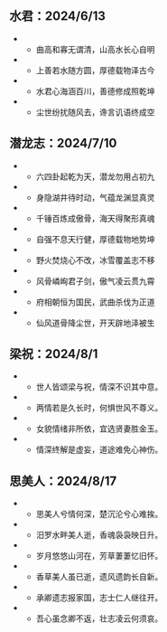 ## 水君：2024/6/13
 - - 曲高和寡无谓清，山高水长心自明 
 - - 上善若水随方圆，厚德载物泽古今 
 - - 水君心海涵百川，善德修成照乾坤 
 - - 尘世纷扰随风去，谗言讥语终成空 

## 潜龙志：2024/7/10
 - - 六四卦起乾为天，潜龙勿用占初九 
 - - 身隐湖井待时动，气蕴龙渊显真灵
 - - 千锤百炼成傲骨，海天得聚形真魂
 - - 自强不息天行健，厚德载物地势坤
 - - 野火焚烧心不改，冰雪覆盖志不移
 - - 风骨嶙峋君子剑，傲气凌云贯九霄
 - - 府相朝恒为国民，武曲杀伐为正道
 - - 仙风道骨降尘世，开天辟地泽被生

## 梁祝：2024/8/1
 - - 世人皆颂梁与祝，情深不识其中意。
 - - 两情若是久长时，何惧世风不尊义。
 - - 女貌情绪非所依，宜选贤妻胜金玉。
 - - 情深终解是虚妄，道途难免心神伤。

## 思美人：2024/8/17
 - - 思美人兮情何深，楚沉沦兮心难挨。
 - - 汨罗水畔美人逝，香魂袅袅映日升。
 - - 岁月悠悠山河在，芳草萋萋忆旧怀。
 - - 香草美人虽已逝，遗风遗韵长自新。
 - - 承卿遗志报家国，志士仁人继往开。
 - - 吾心虽念卿不返，壮志凌云何须哀。

